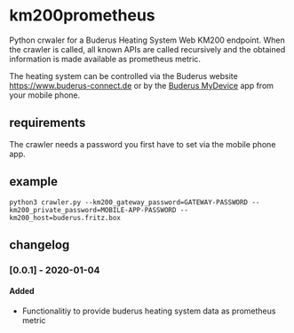 # km200prometheus

Python crwaler for a Buderus Heating System Web KM200 endpoint.
When the crawler is called, all known APIs are called recursively and the obtained information is made available as prometheus metric.

The heating system can be controlled via the Buderus website <https://www.buderus-connect.de> or by the [Buderus MyDevice](https://play.google.com/store/apps/details?id=com.bosch.tt.buderus) app from your mobile phone.

## requirements

The crawler needs a password you first have to set via the mobile phone app.

## example

    python3 crawler.py --km200_gateway_password=GATEWAY-PASSWORD --km200_private_password=MOBILE-APP-PASSWORD --km200_host=buderus.fritz.box

## changelog

### [0.0.1] - 2020-01-04

#### Added

- Functionalitiy to provide buderus heating system data as prometheus metric